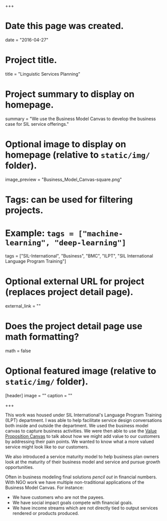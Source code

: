 +++
# Date this page was created.
date = "2016-04-27"

# Project title.
title = "Linguistic Services Planning"

# Project summary to display on homepage.
summary = "We use the Business Model Canvas to develop the business case for SIL service offerings."

# Optional image to display on homepage (relative to `static/img/` folder).
image_preview = "Business_Model_Canvas-square.png"

# Tags: can be used for filtering projects.
# Example: `tags = ["machine-learning", "deep-learning"]`
tags = ["SIL-International", "Business", "BMC", "ILPT", "SIL International Language Program Training"]

# Optional external URL for project (replaces project detail page).
external_link = ""

# Does the project detail page use math formatting?
math = false

# Optional featured image (relative to `static/img/` folder).
[header]
image = ""
caption = ""

+++

This work was housed under SIL International's Language Program Training (ILPT) department. I was able to help facilitate service design conversations both inside and outside the department. We used the business model canvas to capture business activities. We were then able to use the [Value Proposition Canvas](https://www.expressiveproductdesign.com/value-proposition-canvas/) to talk about how we might add value to our customers by addressing their pain points. We wanted to know what a more valued service might look like to our customers.

We also introduced a service maturity model to help business plan owners look at the maturity of their business model and service and pursue growth opportunities.

Often in business modeling final solutions _pencil out_ in financial numbers. With NGO work we have multiple non-traditional applications of the Business Model Canvas. For instance:

+ We have customers who are not the payees.
+ We have social impact goals compete with financial goals.
+ We have income streams which are not directly tied to output services rendered or products produced.

<!-- ILPT sprint on SIL.org: https://docs.google.com/document/d/11YaN1OIquiXMHahKFBjc-ws6opY6bJCZMMlkh2AEmQI/edit -->

<!-- Additional work was done to template inter-agency contracts for services https://docs.google.com/document/d/1QP0vycT5fYyKNc_90Jn4UuUugzgJXvDGJzvdzxig1cM/edit?usp=sharing -->
